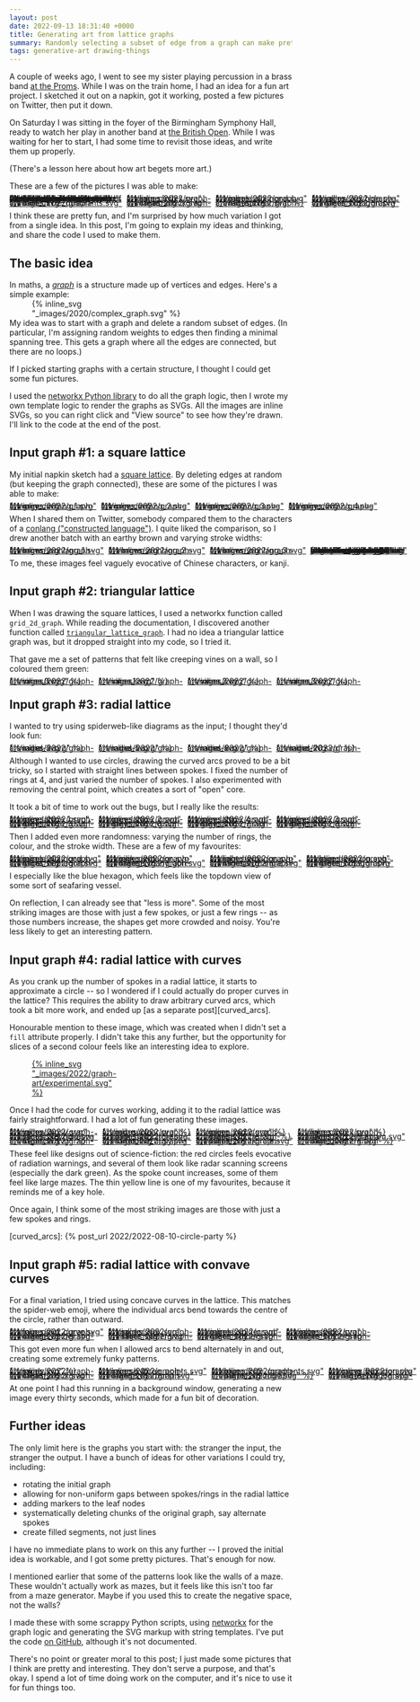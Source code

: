 ```yaml
---
layout: post
date: 2022-09-13 18:31:40 +0000
title: Generating art from lattice graphs
summary: Randomly selecting a subset of edge from a graph can make pretty pictures.
tags: generative-art drawing-things
---
```


<style>
  /*
    By default, this is a grid that's four columns wide, but on narrow screens
    (i.e. mobile), I shrink it to two columns so it remains readable.

    I think I might do a checkerboard pattern on the 4-wide layout, and I want
    to retain that on the 2-wide layout, so I need to swap the 3rd/4th in every row.

    e.g. if I have

        X1 .2 X3 .4
        .5 X6 .7 X8

    then on the mobile layout I want

        X1 .2
        .4 X3
        X6 .5
        .7 X8

    I swap the orders with `grid-column` properties, then the `grid-auto-flow`
    stops there being gaps in the grid.
  */
  .grid_4up {
    max-width: 650px;
    margin-left:  auto;
    margin-right: auto;
    display: grid;
    grid-gap: 8px;
    grid-template-columns: auto auto auto auto;
  }

  .grid_4up a {
    line-height: 0;
  }

  .grid_4up a:hover {
    background: none;
  }

  .grid_4up svg {
    max-width: 100%;
  }

  @media screen and (max-width: 500px) {
    .grid_4up {
      grid-template-columns: auto auto;
    }
  }

  @media screen and (max-width: 500px) {
    .checkerboard {
      grid-auto-flow: dense;
    }

    .checkerboard svg:nth-child(8n+3),
    .checkerboard a:nth-child(8n+3),
    .checkerboard svg:nth-child(8n+5),
    .checkerboard a:nth-child(8n+5),
    .checkerboard svg:nth-child(8n),
    .checkerboard a:nth-child(8n) {
      grid-column: 2 / 2;
    }

    .checkerboard svg:nth-child(8n+6),
    .checkerboard a:nth-child(8n+6),
    .checkerboard svg:nth-child(8n+7),
    .checkerboard a:nth-child(8n+7) {
      grid-column: 1 / 2;
    }
  }
</style>

A couple of weeks ago, I went to see my sister playing percussion in a brass band [at the Proms][late_prom].
While I was on the train home, I had an idea for a fun art project.
I sketched it out on a napkin, got it working, posted a few pictures on Twitter, then put it down.

On Saturday I was sitting in the foyer of the Birmingham Symphony Hall, ready to watch her play in another band at [the British Open][open].
While I was waiting for her to start, I had some time to revisit those ideas, and write them up properly.

(There's a lesson here about how art begets more art.)

These are a few of the pictures I was able to make:

<div class="grid_4up checkerboard">
  <a href="/images/2022/graph-art/brown_conlang_4.svg">
    {%
      inline_svg2
      filename="graph-art/brown_conlang_4.svg"
      alt="A simple graphic made of connected dark brown lines on a light brown background. 		All the lines are at right angles to each other, and rise up from a single horizontal line on the base. 		The left-hand side looks like a "y" and a "u" placed on top of each other; the right-hand side looks like a capital "E" with an extra bar."
    %}
  </a>
  <a href="/images/2022/graph-art/lime_circles.svg">
    {% inline_svg "_images/2022/graph-art/lime_circles.svg" %}
  </a>
  <a href="/images/2022/graph-art/purple_diamond.svg">
    {% inline_svg "_images/2022/graph-art/purple_diamond.svg" %}
  </a>
  <a href="/images/2022/graph-art/yellow_keyhole.svg">
    {% inline_svg "_images/2022/graph-art/yellow_keyhole.svg" %}
  </a>
  <a href="/images/2022/graph-art/blue_circle_quadrants.svg">
    {% inline_svg "_images/2022/graph-art/blue_circle_quadrants.svg" %}
  </a>
  <a href="/images/2022/graph-art/cream_clock.svg">
    {% inline_svg "_images/2022/graph-art/cream_clock.svg" %}
  </a>
  <a href="/images/2022/graph-art/red_nuclear.svg">
    {% inline_svg "_images/2022/graph-art/red_nuclear.svg" %}
  </a>
  <a href="/images/2022/graph-art/green_octagon.svg">
    {% inline_svg "_images/2022/graph-art/green_octagon.svg" %}
  </a>
</div>

I think these are pretty fun, and I'm surprised by how much variation I got from a single idea.
In this post, I'm going to explain my ideas and thinking, and share the code I used to make them.

[late_prom]: https://www.theguardian.com/music/2022/aug/13/bbc-proms-30-32-tredegar-band-review-hms-pinafore-opera-holland-park-ohp-poulenc-double-bill-glyndebourne
[open]: https://www.4barsrest.com/news/54320/bands-ready-for-british-open-return



## The basic idea

In maths, a [*graph*](https://en.wikipedia.org/wiki/Graph_(discrete_mathematics)) is a structure made up of vertices and edges.
Here's a simple example:

<figure style="width: 300px; margin-top: -1em; margin-bottom: -1em;">
  {% inline_svg "_images/2020/complex_graph.svg" %}
</figure>

My idea was to start with a graph and delete a random subset of edges.
(In particular, I'm assigning random weights to edges then finding a minimal spanning tree.
This gets a graph where all the edges are connected, but there are no loops.)

If I picked starting graphs with a certain structure, I thought I could get some fun pictures.

I used the [networkx Python library][networkx] to do all the graph logic, then I wrote my own template logic to render the graphs as SVGs.
All the images are inline SVGs, so you can right click and "View source" to see how they're drawn.
I'll link to the code at the end of the post.

[networkx]: https://networkx.org/



## Input graph #1: a square lattice

My initial napkin sketch had a [square lattice].
By deleting edges at random (but keeping the graph connected), these are some of the pictures I was able to make:

<div class="grid_4up">
  <a href="/images/2022/graph-art/grey_conlang_1.svg">
    {% inline_svg "_images/2022/graph-art/grey_conlang_1.svg" %}
  </a>
  <a href="/images/2022/graph-art/grey_conlang_2.svg">
    {% inline_svg "_images/2022/graph-art/grey_conlang_2.svg" %}
  </a>
  <a href="/images/2022/graph-art/grey_conlang_3.svg">
    {% inline_svg "_images/2022/graph-art/grey_conlang_3.svg" %}
  </a>
  <a href="/images/2022/graph-art/grey_conlang_4.svg">
    {% inline_svg "_images/2022/graph-art/grey_conlang_4.svg" %}
  </a>
</div>

When I shared them on Twitter, somebody compared them to the characters of a [conlang ("constructed language")][conlang].
I quite liked the comparison, so I drew another batch with an earthy brown and varying stroke widths:

<div class="grid_4up">
  <a href="/images/2022/graph-art/brown_conlang_1.svg">
    {% inline_svg "_images/2022/graph-art/brown_conlang_1.svg" %}
  </a>
  <a href="/images/2022/graph-art/brown_conlang_2.svg">
    {% inline_svg "_images/2022/graph-art/brown_conlang_2.svg" %}
  </a>
  <a href="/images/2022/graph-art/brown_conlang_3.svg">
    {% inline_svg "_images/2022/graph-art/brown_conlang_3.svg" %}
  </a>
  <a href="/images/2022/graph-art/brown_conlang_4.svg">
    {%
      inline_svg2
      filename="graph-art/brown_conlang_4.svg"
      alt="A simple graphic made of connected dark brown lines on a light brown background. 		All the lines are at right angles to each other, and rise up from a single horizontal line on the base. 		The left-hand side looks like a "y" and a "u" placed on top of each other; the right-hand side looks like a capital "E" with an extra bar."
    %}
  </a>
</div>

To me, these images feel vaguely evocative of Chinese characters, or kanji.

[conlang]: https://en.wikipedia.org/wiki/Constructed_language
[square lattice]: https://en.wikipedia.org/wiki/Square_lattice



## Input graph #2: triangular lattice

When I was drawing the square lattices, I used a networkx function called `grid_2d_graph`.
While reading the documentation, I discovered another function called [`triangular_lattice_graph`][tri_lattice].
I had no idea a triangular lattice graph was, but it dropped straight into my code, so I tried it.

That gave me a set of patterns that felt like creeping vines on a wall, so I coloured them green:

[tri_lattice]: https://networkx.org/documentation/stable/reference/generated/networkx.generators.lattice.triangular_lattice_graph.html?highlight=triangular+lattice#networkx.generators.lattice.triangular_lattice_graph

<div class="grid_4up">
  <a href="/images/2022/graph-art/vines.0.svg">
    {% inline_svg "_images/2022/graph-art/vines.0.svg" %}
  </a>
  <a href="/images/2022/graph-art/vines.1.svg">
    {% inline_svg "_images/2022/graph-art/vines.1.svg" %}
  </a>
  <a href="/images/2022/graph-art/vines.2.svg">
    {% inline_svg "_images/2022/graph-art/vines.2.svg" %}
  </a>
  <a href="/images/2022/graph-art/vines.3.svg">
    {% inline_svg "_images/2022/graph-art/vines.3.svg" %}
  </a>
</div>



## Input graph #3: radial lattice

I wanted to try using spiderweb-like diagrams as the input; I thought they'd look fun:

<div class="grid_4up">
  <a href="/images/2022/graph-art/radial-3.svg">
    {% inline_svg "_images/2022/graph-art/radial-3.svg" %}
  </a>
  <a href="/images/2022/graph-art/radial-5.svg">
    {% inline_svg "_images/2022/graph-art/radial-5.svg" %}
  </a>
  <a href="/images/2022/graph-art/radial-8.svg">
    {% inline_svg "_images/2022/graph-art/radial-8.svg" %}
  </a>
  <a href="/images/2022/graph-art/radial-20.svg">
    {% inline_svg "_images/2022/graph-art/radial-20.svg" %}
  </a>
</div>

Although I wanted to use circles, drawing the curved arcs proved to be a bit tricky, so I started with straight lines between spokes.
I fixed the number of rings at 4, and just varied the number of spokes.
I also experimented with removing the central point, which creates a sort of "open" core.

It took a bit of time to work out the bugs, but I really like the results:

<div class="grid_4up checkerboard">
  <a href="/images/2022/graph-art/grey_lattice_1.svg">
    {% inline_svg "_images/2022/graph-art/grey_lattice_1.svg" %}
  </a>
  <a href="/images/2022/graph-art/grey_lattice_2.svg">
    {% inline_svg "_images/2022/graph-art/grey_lattice_2.svg" %}
  </a>
  <a href="/images/2022/graph-art/grey_lattice_4.svg">
    {% inline_svg "_images/2022/graph-art/grey_lattice_4.svg" %}
  </a>
  <a href="/images/2022/graph-art/grey_lattice_3.svg">
    {% inline_svg "_images/2022/graph-art/grey_lattice_3.svg" %}
  </a>
  <a href="/images/2022/graph-art/grey_lattice_5.svg">
    {% inline_svg "_images/2022/graph-art/grey_lattice_5.svg" %}
  </a>
  <a href="/images/2022/graph-art/grey_lattice_6.svg">
    {% inline_svg "_images/2022/graph-art/grey_lattice_6.svg" %}
  </a>
  <a href="/images/2022/graph-art/grey_lattice_7.svg">
    {% inline_svg "_images/2022/graph-art/grey_lattice_7.svg" %}
  </a>
  <a href="/images/2022/graph-art/grey_lattice_8.svg">
    {% inline_svg "_images/2022/graph-art/grey_lattice_8.svg" %}
  </a>
</div>

Then I added even more randomness: varying the number of rings, the colour, and the stroke width.
These are a few of my favourites:

<div class="grid_4up checkerboard">
  <a href="/images/2022/graph-art/purple_diamond.svg">
    {% inline_svg "_images/2022/graph-art/purple_diamond.svg" %}
  </a>
  <a href="/images/2022/graph-art/pink_pentagon.svg">
    {% inline_svg "_images/2022/graph-art/pink_pentagon.svg" %}
  </a>
  <a href="/images/2022/graph-art/light_heptagon.svg">
    {% inline_svg "_images/2022/graph-art/light_heptagon.svg" %}
  </a>
  <a href="/images/2022/graph-art/blue_hexagon.svg">
    {% inline_svg "_images/2022/graph-art/blue_hexagon.svg" %}
  </a>
  <a href="/images/2022/graph-art/ghost_heptagon.svg">
    {% inline_svg "_images/2022/graph-art/ghost_heptagon.svg" %}
  </a>
  <a href="/images/2022/graph-art/orange_many_gon.svg">
    {% inline_svg "_images/2022/graph-art/orange_many_gon.svg" %}
  </a>
  <a href="/images/2022/graph-art/minimal_triangle.svg">
    {% inline_svg "_images/2022/graph-art/minimal_triangle.svg" %}
  </a>
  <a href="/images/2022/graph-art/green_octagon.svg">
    {% inline_svg "_images/2022/graph-art/green_octagon.svg" %}
  </a>
</div>

I especially like the blue hexagon, which feels like the topdown view of some sort of seafaring vessel.

On reflection, I can already see that "less is more".
Some of the most striking images are those with just a few spokes, or just a few rings -- as those numbers increase, the shapes get more crowded and noisy.
You're less likely to get an interesting pattern.



## Input graph #4: radial lattice with curves

As you crank up the number of spokes in a radial lattice, it starts to approximate a circle -- so I wondered if I could actually do proper curves in the lattice?
This requires the ability to draw arbitrary curved arcs, which took a bit more work, and ended up [as a separate post][curved_arcs].

Honourable mention to these image, which was created when I didn't set a `fill` attribute properly.
I didn't take this any further, but the opportunity for slices of a second colour feels like an interesting idea to explore.

<style>
  a.nohover:hover {
    background: none;
  }
</style>

<figure style="max-width: 157px;">
  <a href="/images/2022/graph-art/experimental.svg" class="nohover">
    {% inline_svg "_images/2022/graph-art/experimental.svg" %}
  </a>
</figure>

Once I had the code for curves working, adding it to the radial lattice was fairly straightforward.
I had a lot of fun generating these images.

<div class="grid_4up checkerboard">
  <a href="/images/2022/graph-art/yellow_busy.svg">
    {% inline_svg "_images/2022/graph-art/yellow_busy.svg" %}
  </a>
  <a href="/images/2022/graph-art/red_nuclear.svg">
    {% inline_svg "_images/2022/graph-art/red_nuclear.svg" %}
  </a>
  <a href="/images/2022/graph-art/green_radar.svg">
    {% inline_svg "_images/2022/graph-art/green_radar.svg" %}
  </a>
  <a href="/images/2022/graph-art/lime_circles.svg">
    {% inline_svg "_images/2022/graph-art/lime_circles.svg" %}
  </a>
  <a href="/images/2022/graph-art/yellow_keyhole.svg">
    {% inline_svg "_images/2022/graph-art/yellow_keyhole.svg" %}
  </a>
  <a href="/images/2022/graph-art/pink_half_circle.svg">
    {% inline_svg "_images/2022/graph-art/pink_half_circle.svg" %}
  </a>
  <a href="/images/2022/graph-art/orange_circle.svg">
    {% inline_svg "_images/2022/graph-art/orange_circle.svg" %}
  </a>
  <a href="/images/2022/graph-art/lavendar_pentagram.svg">
    {% inline_svg "_images/2022/graph-art/lavendar_pentagram.svg" %}
  </a>
  <a href="/images/2022/graph-art/tri_circle.svg">
    {% inline_svg "_images/2022/graph-art/tri_circle.svg" %}
  </a>
  <a href="/images/2022/graph-art/turquoise_busy.svg">
    {% inline_svg "_images/2022/graph-art/turquoise_busy.svg" %}
  </a>
  <a href="/images/2022/graph-art/purple_semicircle.svg">
    {% inline_svg "_images/2022/graph-art/purple_semicircle.svg" %}
  </a>
  <a href="/images/2022/graph-art/blue_quarters.svg">
    {% inline_svg "_images/2022/graph-art/blue_quarters.svg" %}
  </a>
</div>

These feel like designs out of science-fiction: the red circles feels evocative of radiation warnings, and several of them look like radar scanning screens (especially the dark green).
As the spoke count increases, some of them feel like large mazes.
The thin yellow line is one of my favourites, because it reminds me of a key hole.

Once again, I think some of the most striking images are those with just a few spokes and rings.

[curved_arcs]: {% post_url 2022/2022-08-10-circle-party %}



## Input graph #5: radial lattice with convave curves

For a final variation, I tried using concave curves in the lattice.
This matches the spider-web emoji, where the individual arcs bend towards the centre of the circle, rather than outward.

<div class="grid_4up checkerboard">
  <a href="/images/2022/graph-art/four_point_curve.svg">
    {% inline_svg "_images/2022/graph-art/four_point_curve.svg" %}
  </a>
  <a href="/images/2022/graph-art/spider_hex.svg">
    {% inline_svg "_images/2022/graph-art/spider_hex.svg" %}
  </a>
  <a href="/images/2022/graph-art/purple_spider.svg">
    {% inline_svg "_images/2022/graph-art/purple_spider.svg" %}
  </a>
  <a href="/images/2022/graph-art/octo_spider.svg">
    {% inline_svg "_images/2022/graph-art/octo_spider.svg" %}
  </a>
  <a href="/images/2022/graph-art/orange_spider.svg">
    {% inline_svg "_images/2022/graph-art/orange_spider.svg" %}
  </a>
  <a href="/images/2022/graph-art/silver_spider.svg">
    {% inline_svg "_images/2022/graph-art/silver_spider.svg" %}
  </a>
  <a href="/images/2022/graph-art/green_spider.svg">
    {% inline_svg "_images/2022/graph-art/green_spider.svg" %}
  </a>
  <a href="/images/2022/graph-art/ochre_spider.svg">
    {% inline_svg "_images/2022/graph-art/ochre_spider.svg" %}
  </a>
</div>

This got even more fun when I allowed arcs to bend alternately in and out, creating some extremely funky patterns.

<div class="grid_4up checkerboard">
  <a href="/images/2022/graph-art/swirly.svg">
    {% inline_svg "_images/2022/graph-art/swirly.svg" %}
  </a>
  <a href="/images/2022/graph-art/inverse_three_points.svg">
    {% inline_svg "_images/2022/graph-art/inverse_three_points.svg" %}
  </a>
  <a href="/images/2022/graph-art/blue_circle_quadrants.svg">
    {% inline_svg "_images/2022/graph-art/blue_circle_quadrants.svg" %}
  </a>
  <a href="/images/2022/graph-art/curvy_hexagon.svg">
    {% inline_svg "_images/2022/graph-art/curvy_hexagon.svg" %}
  </a>
  <a href="/images/2022/graph-art/cream_clock.svg">
    {% inline_svg "_images/2022/graph-art/cream_clock.svg" %}
  </a>
  <a href="/images/2022/graph-art/orange_starburst.svg">
    {% inline_svg "_images/2022/graph-art/orange_starburst.svg" %}
  </a>
  <a href="/images/2022/graph-art/purple_splodge.svg">
    {% inline_svg "_images/2022/graph-art/purple_splodge.svg" %}
  </a>
  <a href="/images/2022/graph-art/red_heptagon.svg">
    {% inline_svg "_images/2022/graph-art/red_heptagon.svg" %}
  </a>
</div>

At one point I had this running in a background window, generating a new image every thirty seconds, which made for a fun bit of decoration.



## Further ideas

The only limit here is the graphs you start with: the stranger the input, the stranger the output.
I have a bunch of ideas for other variations I could try, including:

* rotating the initial graph
* allowing for non-uniform gaps between spokes/rings in the radial lattice
* adding markers to the leaf nodes
* systematically deleting chunks of the original graph, say alternate spokes
* create filled segments, not just lines

I have no immediate plans to work on this any further -- I proved the initial idea is workable, and I got some pretty pictures.
That's enough for now.

I mentioned earlier that some of the patterns look like the walls of a maze.
These wouldn't actually work as mazes, but it feels like this isn't too far from a maze generator.
Maybe if you used this to create the negative space, not the walls?

I made these with some scrappy Python scripts, using [networkx] for the graph logic and generating the SVG markup with string templates.
I've put the code [on GitHub][github], although it's not documented.

There's no point or greater moral to this post; I just made some pictures that I think are pretty and interesting.
They don't serve a purpose, and that's okay.
I spend a lot of time doing work on the computer, and it's nice to use it for fun things too.

[github]: https://github.com/alexwlchan/art-from-spanning-trees
